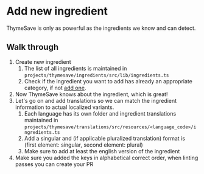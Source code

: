 # Add new ingredient

ThymeSave is only as powerful as the ingredients we know and can detect.

## Walk through

1. Create new ingredient
    1. The list of all ingredients is maintained in `projects/thymesave/ingredients/src/lib/ingredients.ts`
    2. Check if the ingredient you want to add has already an appropriate category, if
       not [add one](./add_ingredient_category.md).
2. Now ThymeSave knows about the ingredient, which is great!
3. Let's go on and add translations so we can match the ingredient information to actual localized variants.
    1. Each language has its own folder and ingredient translations maintained
       in `projects/thymesave/translations/src/resources/<language_code>/ingredients.ts`
    2. Add a singular and (if applicable pluralized translation) format is (first element: singular, second element:
       plural)
    3. Make sure to add at least the english version of the ingredient
4. Make sure you added the keys in alphabetical correct order, when linting passes you can create your PR
